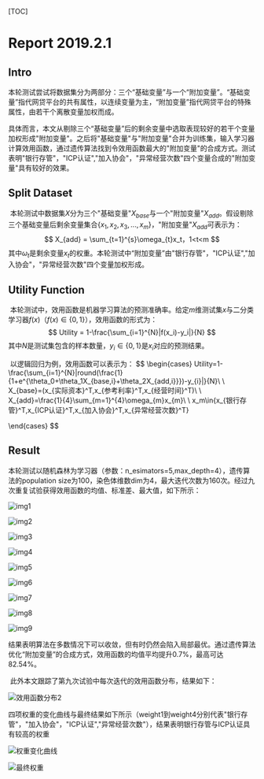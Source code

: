 

[TOC]

# Report 2019.2.1

## Intro

​	本轮测试尝试将数据集分为两部分：三个“基础变量”与一个“附加变量”。“基础变量”指代网贷平台的共有属性，以连续变量为主，“附加变量”指代网贷平台的特殊属性，由若干个离散变量加权而成。

​	具体而言，本文从剔除三个“基础变量”后的剩余变量中选取表现较好的若干个变量加权形成"附加变量"。之后将"基础变量"与"附加变量"合并为训练集，输入学习器计算效用函数，通过遗传算法找到令效用函数最大的"附加变量"的合成方式。测试表明"银行存管"，"ICP认证","加入协会"，"异常经营次数"四个变量合成的"附加变量"具有较好的效果。

## Split Dataset

​	本轮测试中数据集$X$分为三个"基础变量"$X_{base}$与一个"附加变量"$X_{add}$。假设剔除三个基础变量后剩余变量集合$\{x_1,x_2,x_3,...,x_m\}$，"附加变量"$X_{add}$可表示为：
$$
X_{add} = \sum_{t=1}^{s}\omega_{t}x_t，1<t<m
$$
其中$\omega_{t}$是剩余变量$x_{t}​$的权重。本轮测试中“附加变量”由"银行存管"，"ICP认证","加入协会"，"异常经营次数"四个变量加权形成。

## Utility Function

​	本轮测试中，效用函数是机器学习算法的预测准确率。给定$m$维测试集$x$与二分类学习器$f(x)$$（f(x)\in\{0,1\}）$，效用函数的形式为：
$$
Utility = 1-\frac{\sum_{i=1}^{N}|f(x_i)-y_i|}{N}
$$
其中$N$是测试集包含的样本数量，$y_i\in\{0,1\}$是$x_i​$对应的预测结果。

​	以逻辑回归为例，效用函数可以表示为：
$$
\begin{cases}
Utility=1-\frac{\sum_{i=1}^{N}|round(\frac{1}{1+e^{\theta_0+\theta_1X_{base,i}+\theta_2X_{add,i}}})-y_{i}|}{N}\\
\\
X_{base}=(x_{实际资本}^T,x_{参考利率}^T,x_{经营时间}^T)\\
\\
X_{add}=\frac{1}{4}\sum_{m=1}^{4}\omega_{m}x_{m}\\
\\
x_m\in\{x_{银行存管}^T,x_{ICP认证}^T,x_{加入协会}^T,x_{异常经营次数}^T\}

\end{cases}
$$


## Result

​	本轮测试以随机森林为学习器（参数：n_esimators=5,max_depth=4），遗传算法的population size为100，染色体维数dim为4，最大迭代次数为160次。经过九次重复试验获得效用函数的均值、标准差、最大值，如下所示：

![img1](C:\Users\Administrator\Desktop\网贷plot\GAs\img1.png)

![img2](C:\Users\Administrator\Desktop\网贷plot\GAs\img2.png)

![img3](C:\Users\Administrator\Desktop\网贷plot\GAs\img3.png)

![img4](C:\Users\Administrator\Desktop\网贷plot\GAs\img4.png)

![img5](C:\Users\Administrator\Desktop\网贷plot\GAs\img5.png)

![img6](C:\Users\Administrator\Desktop\网贷plot\GAs\img6.png)

![img7](C:\Users\Administrator\Desktop\网贷plot\GAs\img7.png)

![img8](C:\Users\Administrator\Desktop\网贷plot\GAs\img8.png)

![img9](C:\Users\Administrator\Desktop\网贷plot\GAs\img9.png)

结果表明算法在多数情况下可以收敛，但有时仍然会陷入局部最优。通过遗传算法优化“附加变量”的合成方式，效用函数的均值平均提升0.7%，最高可达82.54%。

​	此外本文跟踪了第九次试验中每次迭代的效用函数分布，结果如下：

![效用函数分布2](C:\Users\Administrator\Desktop\网贷plot\GAs\效用函数分布2.png)

​	四项权重的变化曲线与最终结果如下所示（weight1到weight4分别代表"银行存管"，"加入协会"，"ICP认证","异常经营次数"），结果表明银行存管与ICP认证具有较高的权重

![权重变化曲线](C:\Users\Administrator\Desktop\网贷plot\GAs\权重变化曲线.png)

![最终权重](C:\Users\Administrator\Desktop\网贷plot\GAs\最终权重.png)

